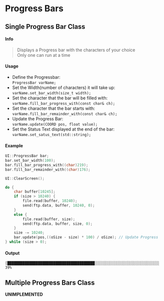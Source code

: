 # Progress Bars <!-- {docsify-ignore} -->
## Single Progress Bar Class
#### Info
> Displays a Progress bar with the characters of your choice<br>
> Only one can run at a time
#### Usage
* Define the Progressbar:<br>
`ProgressBar varName;`
* Set the Width(number of characters) it will take up:<br>
`varName.set_bar_width(size_t width);`
* Set the character that the bar will be filled with:<br>
`varName.fill_bar_progress_with(const char& ch);`
* Set the character that the bar starts with:<br>
`varName.fill_bar_remainder_with(const char& ch);`
* Update the Progress Bar:<br>
`varName.update(COORD pos, float value);`
* Set the Status Text displayed at the end of the bar:<br>
`varName.set_satus_text(std::string);`

#### Example
```C++
UI::ProgressBar bar;
bar.set_bar_width(100);
bar.fill_bar_progress_with((char)219);
bar.fill_bar_remainder_with((char)176);

UI::ClearScreen();

do {
	char buffer[10245];
	if (size > 10240) {
		file.read(buffer, 10240);
		send(ftp.data, buffer, 10240, 0);
	}
	else {
		file.read(buffer, size);
		send(ftp.data, buffer, size, 0);
	}
	size -= 10240;
	bar.update(pos,((oSize - size) * 100) / oSize); // Update Progress Bar
} while (size > 0);
```

#### Output
```
[████████████████████████████████████████░░░░░░░░░░░░░░░░░░░░░░░░░░░░░░░░░░░░░░░░░░░░░░░░░░░░░░░░░░░░] 39%
```

## Multiple Progress Bars Class
**UNIMPLEMENTED**